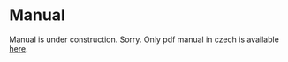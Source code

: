 # Manual #

Manual is under construction. Sorry.
Only pdf manual in czech is available [here](http://source-header.googlecode.com/files/manual.pdf).